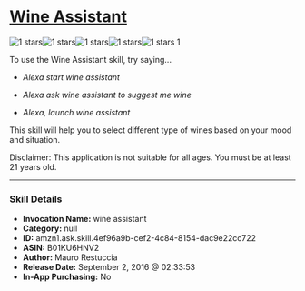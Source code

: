 # [Wine Assistant](http://alexa.amazon.com/#skills/amzn1.ask.skill.4ef96a9b-cef2-4c84-8154-dac9e22cc722)
![1 stars](../../images/ic_star_black_18dp_1x.png)![1 stars](../../images/ic_star_border_black_18dp_1x.png)![1 stars](../../images/ic_star_border_black_18dp_1x.png)![1 stars](../../images/ic_star_border_black_18dp_1x.png)![1 stars](../../images/ic_star_border_black_18dp_1x.png) 1

To use the Wine Assistant skill, try saying...

* *Alexa start wine assistant*

* *Alexa ask wine assistant to suggest me wine*

* *Alexa, launch wine assistant*

This skill will help you to select different type of wines based on your mood and situation.

Disclaimer: This application is not suitable for all ages. You must be at least 21 years old.

***

### Skill Details

* **Invocation Name:** wine assistant
* **Category:** null
* **ID:** amzn1.ask.skill.4ef96a9b-cef2-4c84-8154-dac9e22cc722
* **ASIN:** B01KU6HNV2
* **Author:** Mauro Restuccia
* **Release Date:** September 2, 2016 @ 02:33:53
* **In-App Purchasing:** No
